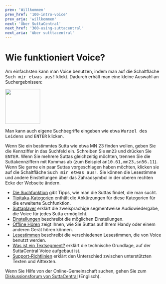 ```yaml
---
prev: 'Willkommen'
prev_href: '100-intro-voice'
prev_aria: 'willkommen'
next: 'Über SuttaCentral'
next_href: '300-using-suttacentral'
next_aria: 'über sutttacentral'
---
```

# Wie funktioniert Voice?
Am einfachsten kann man Voice benutzen, indem man auf die Schaltfläche <kbd><span class="kbd" aria-label="schaltfläche such-mir-etwas-aus">Such mir etwas aus!</span></kbd> klickt. Dadurch erhält man eine kleine Auswahl an Suchergebnissen:

<img aria-label="bild schaltfläche such-mir-etwas-aus"
  src="/sc-voice/assets/img/such-mir-etwas-aus.png?raw=true" style="height:8em"/>

Man kann auch eigene Suchbegriffe eingeben wie etwa <kbd>Wurzel des Leidens</kbd> und <kbd>ENTER</kbd> klicken.

Wenn Sie ein bestimmtes <span aria-label="sutta">Sutta</span> wie etwa MN 23 finden wollen, geben Sie die Kennziffer in das Suchfeld ein. Schreiben Sie <kbd>mn23</kbd> und drücken Sie <kbd>ENTER</kbd>. Wenn Sie mehrere Suttas gleichzeitig möchten, trennen Sie die Suttakennziffern mit Kommas ab (zum Beispiel <kbd>an10.61<span aria-label="komma"></span><span aria-hidden="true">,</span>mn23<span aria-label="komma"></span><span aria-hidden="true">,</span>sn56.11</kbd>). Wenn Sie gerne ein paar Suttas vorgeschlagen haben möchten, klicken sie auf die Schaltfläche <kbd>Such mir etwas aus!</kbd>. Sie können die Lesestimme und andere Einstellungen über das Zahradsymbol in der oberen rechten Ecke der Webseite ändern.

* [Die Suchfunktion](/dhammaregen/de/201-suche) gibt Tipps, wie man die Suttas findet, die man sucht.
* [Tipitaka-Kategorien](/dhammaregen/de/201-tipitaka) enthält die Abkürzungen für diese Kategorien für die erweiterte Suchfunktion.
* [Suttaplayer](/dhammaregen/de/201-suttaplayer) erklärt die zweisprachige segmentweise Audiowiedergabe, die Voice für jedes Sutta ermöglicht.
* [Einstellungen](/dhammaregen/de/201-einstellungen) beschreibt die möglichen Einstellungen.
* [Offline Hören](/dhammaregen/de/201-offline-horen) zeigt Ihnen, wie Sie Suttas auf Ihrem Handy oder einem anderen Gerät hören können.
* [Lesestimmen](/dhammaregen/de/201-lesestimmen) beschreibt die verschiedenen Lesestimmen, die von Voice benutzt werden.
* [Was ist ein Textsegment?](/dhammaregen/de/301-segmentierung) erklärt die technische Grundlage, auf der SuttaCentral Voice aufgebaut ist.
* [Support-Richtlinien](/dhammaregen/de/201-support) erklärt den Unterschied zwischen unterstützten Texten und Alttexten.

Wenn Sie Hilfe von der Online-Gemeinschaft suchen, gehen Sie zum <a href="https://discourse.suttacentral.net/t/how-do-you-use-suttacentral-voice/12384" target="_blank">Diskussionsforum von SuttaCentral</a> (Englisch).
